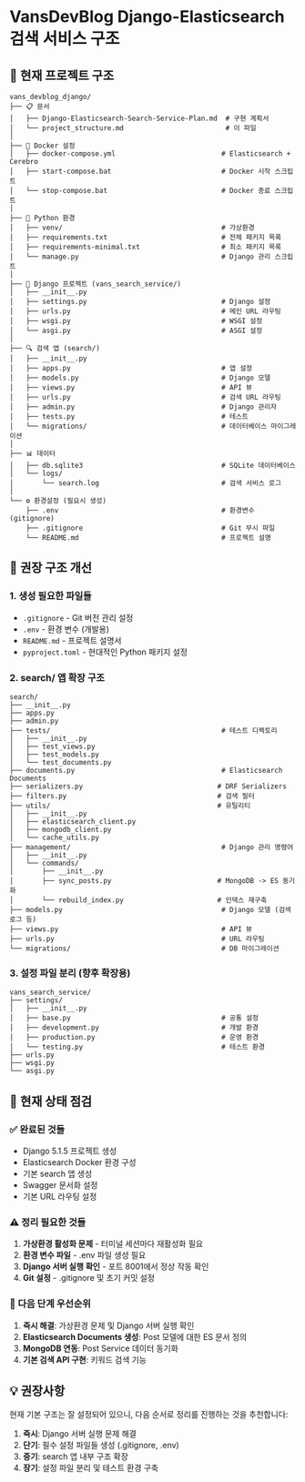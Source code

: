 # VansDevBlog Django-Elasticsearch 검색 서비스 구조

## 📂 현재 프로젝트 구조

```
vans_devblog_django/
├── 📋 문서
│   ├── Django-Elasticsearch-Search-Service-Plan.md  # 구현 계획서
│   └── project_structure.md                         # 이 파일
│
├── 🐳 Docker 설정
│   ├── docker-compose.yml                          # Elasticsearch + Cerebro
│   ├── start-compose.bat                           # Docker 시작 스크립트
│   └── stop-compose.bat                            # Docker 종료 스크립트
│
├── 🐍 Python 환경
│   ├── venv/                                       # 가상환경
│   ├── requirements.txt                            # 전체 패키지 목록
│   ├── requirements-minimal.txt                    # 최소 패키지 목록
│   └── manage.py                                   # Django 관리 스크립트
│
├── 🔧 Django 프로젝트 (vans_search_service/)
│   ├── __init__.py
│   ├── settings.py                                 # Django 설정
│   ├── urls.py                                     # 메인 URL 라우팅
│   ├── wsgi.py                                     # WSGI 설정
│   └── asgi.py                                     # ASGI 설정
│
├── 🔍 검색 앱 (search/)
│   ├── __init__.py
│   ├── apps.py                                     # 앱 설정
│   ├── models.py                                   # Django 모델
│   ├── views.py                                    # API 뷰
│   ├── urls.py                                     # 검색 URL 라우팅
│   ├── admin.py                                    # Django 관리자
│   ├── tests.py                                    # 테스트
│   └── migrations/                                 # 데이터베이스 마이그레이션
│
├── 📊 데이터
│   ├── db.sqlite3                                  # SQLite 데이터베이스
│   └── logs/
│       └── search.log                              # 검색 서비스 로그
│
└── ⚙️ 환경설정 (필요시 생성)
    ├── .env                                        # 환경변수 (gitignore)
    ├── .gitignore                                  # Git 무시 파일
    └── README.md                                   # 프로젝트 설명
```

## 🎯 권장 구조 개선

### 1. 생성 필요한 파일들
- `.gitignore` - Git 버전 관리 설정
- `.env` - 환경 변수 (개발용)
- `README.md` - 프로젝트 설명서
- `pyproject.toml` - 현대적인 Python 패키지 설정

### 2. search/ 앱 확장 구조
```
search/
├── __init__.py
├── apps.py
├── admin.py
├── tests/                                          # 테스트 디렉토리
│   ├── __init__.py
│   ├── test_views.py
│   ├── test_models.py
│   └── test_documents.py
├── documents.py                                    # Elasticsearch Documents
├── serializers.py                                 # DRF Serializers
├── filters.py                                     # 검색 필터
├── utils/                                         # 유틸리티
│   ├── __init__.py
│   ├── elasticsearch_client.py
│   ├── mongodb_client.py
│   └── cache_utils.py
├── management/                                     # Django 관리 명령어
│   ├── __init__.py
│   └── commands/
│       ├── __init__.py
│       ├── sync_posts.py                          # MongoDB -> ES 동기화
│       └── rebuild_index.py                       # 인덱스 재구축
├── models.py                                       # Django 모델 (검색 로그 등)
├── views.py                                        # API 뷰
├── urls.py                                         # URL 라우팅
└── migrations/                                     # DB 마이그레이션
```

### 3. 설정 파일 분리 (향후 확장용)
```
vans_search_service/
├── settings/
│   ├── __init__.py
│   ├── base.py                                     # 공통 설정
│   ├── development.py                              # 개발 환경
│   ├── production.py                               # 운영 환경
│   └── testing.py                                  # 테스트 환경
├── urls.py
├── wsgi.py
└── asgi.py
```

## 🔧 현재 상태 점검

### ✅ 완료된 것들
- Django 5.1.5 프로젝트 생성
- Elasticsearch Docker 환경 구성
- 기본 search 앱 생성
- Swagger 문서화 설정
- 기본 URL 라우팅 설정

### ⚠️ 정리 필요한 것들
1. **가상환경 활성화 문제** - 터미널 세션마다 재활성화 필요
2. **환경 변수 파일** - .env 파일 생성 필요
3. **Django 서버 실행 확인** - 포트 8001에서 정상 작동 확인
4. **Git 설정** - .gitignore 및 초기 커밋 설정

### 🚀 다음 단계 우선순위
1. **즉시 해결**: 가상환경 문제 및 Django 서버 실행 확인
2. **Elasticsearch Documents 생성**: Post 모델에 대한 ES 문서 정의
3. **MongoDB 연동**: Post Service 데이터 동기화
4. **기본 검색 API 구현**: 키워드 검색 기능

## 💡 권장사항

현재 기본 구조는 잘 설정되어 있으니, 다음 순서로 정리를 진행하는 것을 추천합니다:

1. **즉시**: Django 서버 실행 문제 해결
2. **단기**: 필수 설정 파일들 생성 (.gitignore, .env)
3. **중기**: search 앱 내부 구조 확장
4. **장기**: 설정 파일 분리 및 테스트 환경 구축
